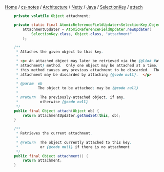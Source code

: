 [Home](https://mengxianbin.github.io) /
[cs-notes](https://mengxianbin.github.io/cs-notes/site) /
[Architecture](https://mengxianbin.github.io/cs-notes/site/Architecture) /
[Netty](https://mengxianbin.github.io/cs-notes/site/Architecture/Netty) /
[Java](https://mengxianbin.github.io/cs-notes/site/Architecture/Netty/Java) /
[SelectionKey](https://mengxianbin.github.io/cs-notes/site/Architecture/Netty/Java/SelectionKey) /
[attach](https://mengxianbin.github.io/cs-notes/site/Architecture/Netty/Java/SelectionKey/attach)

```java
    private volatile Object attachment;

    private static final AtomicReferenceFieldUpdater<SelectionKey,Object>
        attachmentUpdater = AtomicReferenceFieldUpdater.newUpdater(
            SelectionKey.class, Object.class, "attachment"
        );
```

```java
    /**
     * Attaches the given object to this key.
     *
     * <p> An attached object may later be retrieved via the {@link #attachment()
     * attachment} method.  Only one object may be attached at a time; invoking
     * this method causes any previous attachment to be discarded.  The current
     * attachment may be discarded by attaching {@code null}.  </p>
     *
     * @param  ob
     *         The object to be attached; may be {@code null}
     *
     * @return  The previously-attached object, if any,
     *          otherwise {@code null}
     */
    public final Object attach(Object ob) {
        return attachmentUpdater.getAndSet(this, ob);
    }
```

```java
    /**
     * Retrieves the current attachment.
     *
     * @return  The object currently attached to this key,
     *          or {@code null} if there is no attachment
     */
    public final Object attachment() {
        return attachment;
    }
```
